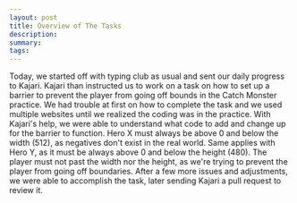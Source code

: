 ```yaml
---
layout: post
title: Overview of The Tasks
description: 
summary: 
tags: 
---
```

Today, we started off with typing club as usual and sent our daily progress to Kajari. Kajari than instructed us to work on a task on how to set up a barrier to prevent the player from going off bounds in the Catch Monster practice. We had trouble at first on how to complete the task and we used multiple websites until we realized the coding was in the practice. With Kajari's help, we were able to understand what code to add and change up for the barrier to function. 
Hero X must always be above 0 and below the width (512), as negatives don't exist in the real world. Same applies with Hero Y, as it must be always above 0 and below the height (480).  The player must not past the width nor the height, as we're trying to prevent the player from going off boundaries. After a few more issues and adjustments, we were able to accomplish the task, later sending Kajari a pull request to review it.